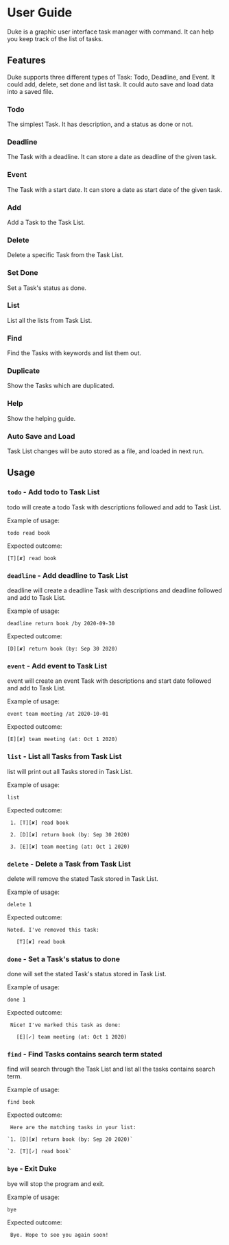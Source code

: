 # User Guide
Duke is a graphic user interface task manager with command.
It can help you keep track of the list of tasks.
## Features 
Duke supports three different types of Task: Todo, Deadline, and Event.
It could add, delete, set done and list task.
It could auto save and load data into a saved file.
### Todo
The simplest Task. It has description, and a status as done or not.

### Deadline
The Task with a deadline. It can store a date as deadline of the given task.

### Event
The Task with a start date. It can store a date as start date of the given task.

### Add
Add a Task to the Task List.

### Delete
Delete a specific Task from the Task List.

### Set Done
Set a Task's status as done.

### List
List all the lists from Task List.

### Find
Find the Tasks with keywords and list them out.

### Duplicate
Show the Tasks which are duplicated.

### Help
Show the helping guide.

### Auto Save and Load
Task List changes will be auto stored as a file, and loaded in next run.


## Usage

### `todo` - Add todo to Task List

todo will create a todo Task with descriptions followed and add to Task List.

Example of usage: 

`todo read book`

Expected outcome:

`[T][✘] read book`

### `deadline` - Add deadline to Task List

deadline will create a deadline Task with descriptions and deadline followed and add to Task List.

Example of usage: 

`deadline return book /by 2020-09-30`

Expected outcome:

`[D][✘] return book (by: Sep 30 2020)`

### `event` - Add event to Task List

event will create an event Task with descriptions and start date followed and add to Task List.

Example of usage: 

`event team meeting /at 2020-10-01`

Expected outcome:

`[E][✘] team meeting (at: Oct 1 2020)`

### `list` - List all Tasks from Task List

list will print out all Tasks stored in Task List.

Example of usage: 

`list`

Expected outcome:

` 1. [T][✘] read book`

` 2. [D][✘] return book (by: Sep 30 2020)`

` 3. [E][✘] team meeting (at: Oct 1 2020)`

### `delete` - Delete a Task from Task List

delete will remove the stated Task stored in Task List.

Example of usage: 

`delete 1`

Expected outcome:

` Noted. I've removed this task: `

  `   [T][✘] read book`
  
### `done` - Set a Task's status to done

done will set the stated Task's status stored in Task List.

Example of usage: 

`done 1`

Expected outcome:

` Nice! I've marked this task as done:`

  `   [E][✓] team meeting (at: Oct 1 2020)`
  
  ### `find` - Find Tasks contains search term stated
  
  find will search through the Task List and list all the tasks contains search term.
  
  Example of usage: 
  
  `find book`
  
  Expected outcome:
  
  ` Here are the matching tasks in your list:`
  
    `1. [D][✘] return book (by: Sep 20 2020)`
    
    `2. [T][✓] read book`
    
 ### `bye` - Exit Duke
  
  bye will stop the program and exit.
  
  Example of usage: 
  
  `bye`
  
  Expected outcome:
  
  ` Bye. Hope to see you again soon!`
    